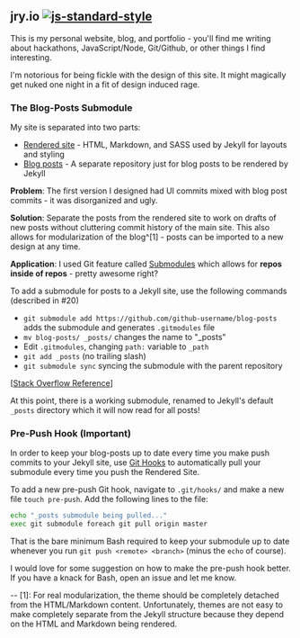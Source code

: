 ## jry.io [![js-standard-style](https://img.shields.io/badge/code%20style-standard-brightgreen.svg?style=flat)](https://github.com/feross/standard)

This is my personal website, blog, and portfolio - you'll find me writing about hackathons, JavaScript/Node, Git/Github, or other things I find interesting.

I'm notorious for being fickle with the design of this site. It might magically get nuked one night in a fit of design induced rage.

### The Blog-Posts Submodule

My site is separated into two parts: 

- [Rendered site](https://github.com/thebearjew/thebearjew.github.io) - HTML, Markdown, and SASS used by Jekyll for layouts and styling
- [Blog posts](https://github.com/thebearjew/blog-posts) - A separate repository just for blog posts to be rendered by Jekyll

**Problem**: The first version I designed had UI commits mixed with blog post commits - it was disorganized and ugly.

**Solution**: Separate the posts from the rendered site to work on drafts of new posts without cluttering commit history of the main site. This also allows for modularization of the blog^[1] - posts can be imported to a new design at any time.

**Application**: I used Git feature called [Submodules](http://www.git-scm.com/book/en/v2/Git-Tools-Submodules) which allows for **repos inside of repos** - pretty awesome right?

To add a submodule for posts to a Jekyll site, use the following commands (described in #20)

- `git submodule add https://github.com/github-username/blog-posts` adds the submodule and generates `.gitmodules` file
- `mv blog-posts/ _posts/` changes the name to "_posts"
-  Edit `.gitmodules`, changing `path:` variable to `_path`
- `git add _posts` (no trailing slash)
- `git submodule sync` syncing the submodule with the parent repository

[[Stack Overflow Reference](http://stackoverflow.com/questions/4526910/rename-a-git-submodule)]

At this point, there is a working submodule, renamed to Jekyll's default `_posts` directory which it will now read for all posts!

### Pre-Push Hook (Important)
In order to keep your blog-posts up to date every time you make push commits to your Jekyll site, use [Git Hooks](http://www.git-scm.com/book/en/v2/Customizing-Git-Git-Hooks) to automatically pull your submodule every time you push the Rendered Site.

To add a new pre-push Git hook, navigate to `.git/hooks/` and make a new file `touch pre-push`. Add the following lines to the file:

``` bash
echo "_posts submodule being pulled..."
exec git submodule foreach git pull origin master
```
That is the bare minimum Bash required to keep your submodule up to date whenever you run `git push <remote> <branch>` (minus the `echo` of course).

I would love for some suggestion on how to make the pre-push hook better. If you have a knack for Bash, open an issue and let me know.

--
[1]: For real modularization, the theme should be completely detached from the HTML/Markdown content. Unfortunately, themes are not easy to make completely separate from the Jekyll structure because they depend on the HTML and Markdown being rendered.
